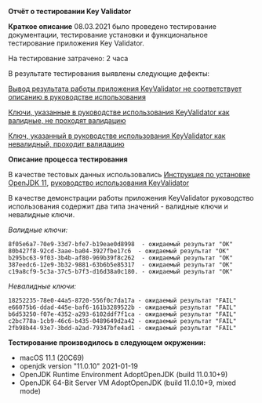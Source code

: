 **Отчёт о тестировании Key Validator**

**Краткое описание**
08.03.2021 было проведено тестирование документации, тестирование установки и функциональное тестирование приложения Key Validator.

На тестирование затрачено: 2 часа

В результате тестирования выявлены следующие дефекты:

[Вывод результата работы приложения KeyValidator не соответствует описанию в руководстве использования](https://github.com/Keirahn/KeyValidatorCase1/issues/1)

[Ключи, указанные в руководстве использования KeyValidator как валидные, не проходят валидацию](https://github.com/Keirahn/KeyValidatorCase1/issues/2)

[Ключ, указанный в руководстве использования KeyValidator как невалидный, проходит валидацию](https://github.com/Keirahn/KeyValidatorCase1/issues/3)

**Описание процесса тестирования**

В качестве тестовых данных использовались [Инструкция по установке OpenJDK 11](https://github.com/netology-code/javaqa-homeworks/blob/master/intro/openjdk11-manual.md), [руководство использования KeyValidator](https://github.com/netology-code/javaqa-homeworks/blob/master/intro/user-manual.md)

В качестве демонстрации работы приложения KeyValidator руководство использования содержит два типа значений - валидные ключи и невалидные ключи.

_Валидные ключи:_

```
8f05e6a7-70e9-33d7-bfe7-b19eae0d8998  - ожидаемый результат "ОК"
80b427f8-92cd-3aae-ba04-3927fbe17c6  - ожидаемый результат "ОК"
b295bc63-9f03-3b4b-af80-969b39f8c262  - ожидаемый результат "ОК"
387eedc6-12e9-3b32-9881-63b6b5e85317  - ожидаемый результат "ОК"
c19a8cf9-5c3a-37c5-b7f3-d16d38a0c180. - ожидаемый результат "ОК"
```

_Невалидные ключи:_

```
18252235-78e0-44a5-8720-556f0c7da17a - ожидаемый результат "FAIL" 
e66075b6-ddad-445e-baf6-161b3289522b - ожидаемый результат "FAIL" 
b6d53250-f07e-4352-a293-6102ddf7f1ca - ожидаемый результат "FAIL" 
c2bc778a-1cb9-46c6-b435-0489649d2a42 - ожидаемый результат "FAIL" 
2fb98b44-93e7-3bdd-a2ad-79347bfe4ad1 - ожидаемый результат "FAIL" 
```

**Тестирование производилось в следующем окружении:**

- macOS 11.1 (20C69)
- openjdk version "11.0.10" 2021-01-19
- OpenJDK Runtime Environment AdoptOpenJDK (build 11.0.10+9)
- OpenJDK 64-Bit Server VM AdoptOpenJDK (build 11.0.10+9, mixed mode)
